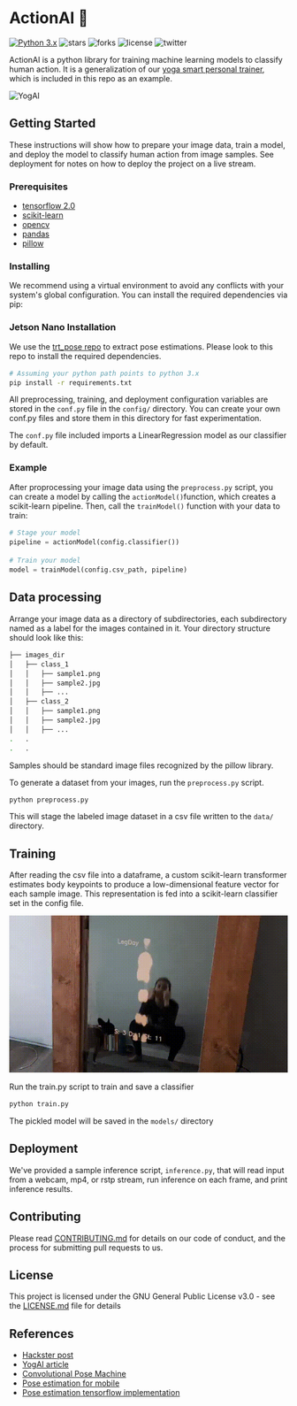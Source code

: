 # ActionAI 🤸
[![Python 3.x](https://img.shields.io/badge/python-3.x-blue.svg)](https://www.python.org/downloads/release/python-370/)
![stars](https://img.shields.io/github/stars/smellslikeml/ActionAI)
![forks](https://img.shields.io/github/forks/smellslikeml/ActionAI)
![license](https://img.shields.io/github/license/smellslikeml/ActionAI)
![twitter](https://img.shields.io/twitter/url?style=social&url=https%3A%2F%2Fgithub.com%2Fsmellslikeml%2FActionAI)

ActionAI is a python library for training machine learning models to classify human action. It is a generalization of our [yoga smart personal trainer](https://www.hackster.io/yogai/yogai-smart-personal-trainer-f53744), which is included in this repo as an example.

![YogAI](https://github.com/smellslikeml/ActionAI/blob/master/assets/actionai_example.gif)

## Getting Started 
These instructions will show how to prepare your image data, train a model, and deploy the model to classify human action from image samples. See deployment for notes on how to deploy the project on a live stream.

### Prerequisites
- [tensorflow 2.0](https://www.tensorflow.org)
- [scikit-learn](https://scikit-learn.org/stable/)
- [opencv](https://opencv-python-tutroals.readthedocs.io/en/latest/)
- [pandas](https://pandas.pydata.org)
- [pillow](https://pillow.readthedocs.io/en/stable/)

### Installing
We recommend using a virtual environment to avoid any conflicts with your system's global configuration. You can install the required dependencies via pip:

### Jetson Nano Installation
We use the [trt_pose repo](https://github.com/NVIDIA-AI-IOT/trt_pose) to extract pose estimations. Please look to this repo to install the required dependencies. 

```bash
# Assuming your python path points to python 3.x 
pip install -r requirements.txt
```

All preprocessing, training, and deployment configuration variables are stored in the ```conf.py``` file in the ```config/``` directory. You can create your own conf.py files and store them in this directory for fast experimentation.

The ```conf.py``` file included imports a LinearRegression model as our classifier by default.

### Example
After proprocessing your image data using the ```preprocess.py``` script, you can create a model by calling the ```actionModel()```function, which creates a scikit-learn pipeline. Then, call the ```trainModel()``` function with your data to train:

```python
# Stage your model
pipeline = actionModel(config.classifier())

# Train your model
model = trainModel(config.csv_path, pipeline)
```

## Data processing 
Arrange your image data as a directory of subdirectories, each subdirectory named as a label for the images contained in it. Your directory structure should look like this:

```bash
├── images_dir
│   ├── class_1
│   │   ├── sample1.png
│   │   ├── sample2.jpg
│   │   ├── ...
│   ├── class_2
│   │   ├── sample1.png
│   │   ├── sample2.jpg
│   │   ├── ...
.   .
.   .
```
Samples should be standard image files recognized by the pillow library.

To generate a dataset from your images, run the ```preprocess.py``` script.
```bash
python preprocess.py
```
This will stage the labeled image dataset in a csv file written to the ```data/``` directory.

## Training
After reading the csv file into a dataframe, a custom scikit-learn transformer estimates body keypoints to produce a low-dimensional feature vector for each sample image. This representation is fed into a scikit-learn classifier set in the config file. 

![YogAI](yogai_squat_or_not.gif)


Run the train.py script to train and save a classifier
```bash
python train.py
```

The pickled model will be saved in the ```models/``` directory

## Deployment
We've provided a sample inference script, ```inference.py```, that will read input from a webcam, mp4, or rstp stream, run inference on each frame, and print inference results. 

## Contributing

Please read [CONTRIBUTING.md](CONTRIBUTING.md) for details on our code of conduct, and the process for submitting pull requests to us.

## License

This project is licensed under the GNU General Public License v3.0 - see the [LICENSE.md](LICENSE.md) file for details

## References

* [Hackster post](https://www.hackster.io/yogai/yogai-smart-personal-trainer-f53744)
* [YogAI article](https://www.raspberrypi.org/blog/yoga-training-with-yogai-and-a-raspberry-pi-smart-mirror-the-magpi-issue-80/)
* [Convolutional Pose Machine](https://arxiv.org/pdf/1602.00134.pdf)
* [Pose estimation for mobile](https://github.com/edvardHua/PoseEstimationForMobile)
* [Pose estimation tensorflow implementation](https://github.com/ildoonet/tf-pose-estimation)
